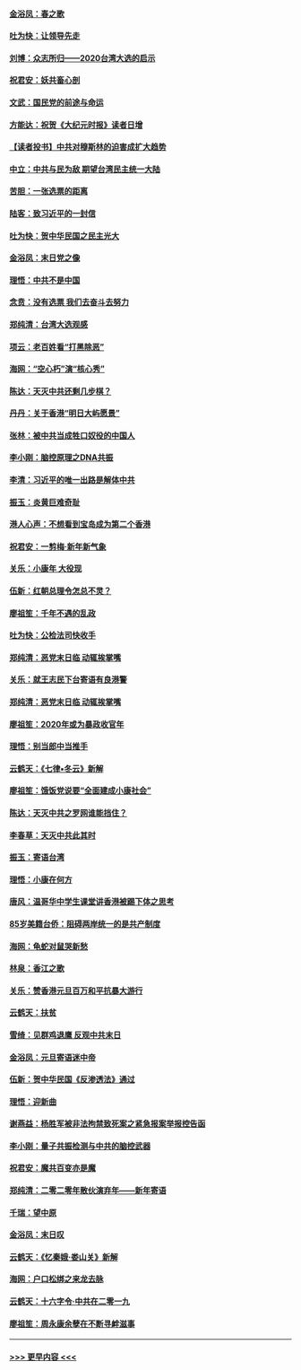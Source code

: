 #### [金浴凤：春之歌](../pages/nsc993/n11797687.md?t=01162355) 
#### [吐为快：让领导先走](../pages/nsc993/n11797512.md?t=01162355) 
#### [刘博：众志所归——2020台湾大选的启示](../pages/nsc993/n11796878.md?t=01162355) 
#### [祝君安：妖共畜心剖](../pages/nsc993/n11794273.md?t=01162355) 
#### [文武：国民党的前途与命运](../pages/nsc993/n11794198.md?t=01162355) 
#### [方能达：祝贺《大纪元时报》读者日增](../pages/nsc993/n11793807.md?t=01162355) 
#### [【读者投书】中共对穆斯林的迫害成扩大趋势](../pages/nsc993/n11791371.md?t=01162355) 
#### [中立：中共与民为敌 期望台湾民主统一大陆](../pages/nsc993/n11790392.md?t=01162355) 
#### [苦胆：一张选票的距离](../pages/nsc993/n11788914.md?t=01162355) 
#### [陆客：致习近平的一封信](../pages/nsc993/n11788867.md?t=01162355) 
#### [吐为快：贺中华民国之民主光大](../pages/nsc993/n11788618.md?t=01162355) 
#### [金浴凤：末日党之像](../pages/nsc993/n11787475.md?t=01162355) 
#### [理悟：中共不是中国](../pages/nsc993/n11787463.md?t=01162355) 
#### [念贲：没有选票  我们去奋斗去努力](../pages/nsc993/n11787398.md?t=01162355) 
#### [郑纯清：台湾大选观感](../pages/nsc993/n11786210.md?t=01162355) 
#### [项云：老百姓看“打黑除恶”](../pages/nsc993/n11785398.md?t=01162355) 
#### [海网：“空心朽”演“核心秀”](../pages/nsc993/n11783874.md?t=01162355) 
#### [陈达：天灭中共还剩几步棋？](../pages/nsc993/n11783719.md?t=01162355) 
#### [丹丹：关于香港“明日大屿愿景”](../pages/nsc993/n11783273.md?t=01162355) 
#### [张林：被中共当成牲口奴役的中国人](../pages/nsc993/n11782397.md?t=01162355) 
#### [李小刚：脑控原理之DNA共振](../pages/nsc993/n11780962.md?t=01162355) 
#### [李清：习近平的唯一出路是解体中共](../pages/nsc993/n11780866.md?t=01162355) 
#### [振玉：炎黄巨难奇耻](../pages/nsc993/n11779632.md?t=01162355) 
#### [港人心声：不想看到宝岛成为第二个香港](../pages/nsc993/n11778817.md?t=01162355) 
#### [祝君安：一剪梅‧新年新气象](../pages/nsc993/n11776340.md?t=01162355) 
#### [关乐：小康年 大役现](../pages/nsc993/n11774213.md?t=01162355) 
#### [伍新：红朝总理令怎总不灵？](../pages/nsc993/n11770813.md?t=01162355) 
#### [廖祖笙：千年不遇的乱政](../pages/nsc993/n11770373.md?t=01162355) 
#### [吐为快：公检法司快收手](../pages/nsc993/n11770359.md?t=01162355) 
#### [郑纯清：恶党末日临 动辄挨掌嘴](../pages/nsc993/n11769912.md?t=01162355) 
#### [关乐：就王志民下台寄语有良港警](../pages/nsc993/n11769903.md?t=01162355) 
#### [郑纯清：恶党末日临 动辄挨掌嘴](../pages/nsc993/n11769356.md?t=01162355) 
#### [廖祖笙：2020年或为暴政收官年](../pages/nsc993/n11768216.md?t=01162355) 
#### [理悟：别当郎中当推手](../pages/nsc993/n11768243.md?t=01162355) 
#### [云鹤天：《七律▪冬云》新解](../pages/nsc993/n11768204.md?t=01162355) 
#### [廖祖笙：饿饭党说要“全面建成小康社会”](../pages/nsc993/n11767482.md?t=01162355) 
#### [陈达：天灭中共之罗网谁能挡住？](../pages/nsc993/n11767465.md?t=01162355) 
#### [李春草：天灭中共此其时](../pages/nsc993/n11767452.md?t=01162355) 
#### [振玉：寄语台湾](../pages/nsc993/n11767432.md?t=01162355) 
#### [理悟：小康在何方](../pages/nsc993/n11767394.md?t=01162355) 
#### [唐风：温哥华中学生课堂讲香港被踢下体之思考](../pages/nsc993/n11766848.md?t=01162355) 
#### [85岁美籍台侨：阻碍两岸统一的是共产制度](../pages/nsc993/n11765043.md?t=01162355) 
#### [海网：龟蛇对鼠哭新愁](../pages/nsc993/n11764895.md?t=01162355) 
#### [林泉：香江之歌](../pages/nsc993/n11764415.md?t=01162355) 
#### [关乐：赞香港元旦百万和平抗暴大游行](../pages/nsc993/n11764382.md?t=01162355) 
#### [云鹤天：扶贫](../pages/nsc993/n11764245.md?t=01162355) 
#### [雪绮：见群鸡退鹰  反观中共末日](../pages/nsc993/n11762112.md?t=01162355) 
#### [金浴凤：元旦寄语迷中帝](../pages/nsc993/n11761788.md?t=01162355) 
#### [伍新：贺中华民国《反渗透法》通过](../pages/nsc993/n11761994.md?t=01162355) 
#### [理悟：迎新曲](../pages/nsc993/n11761152.md?t=01162355) 
#### [谢燕益：杨胜军被非法拘禁致死案之紧急报案举报控告函](../pages/nsc993/n11756134.md?t=01162355) 
#### [李小刚：量子共振检测与中共的脑控武器](../pages/nsc993/n11754518.md?t=01162355) 
#### [祝君安：魔共百变亦是魔](../pages/nsc993/n11754469.md?t=01162355) 
#### [郑纯清：二零二零年散伙演弃年——新年寄语](../pages/nsc993/n11754195.md?t=01162355) 
#### [千瑞：望中原](../pages/nsc993/n11754159.md?t=01162355) 
#### [金浴凤：末日叹](../pages/nsc993/n11752359.md?t=01162355) 
#### [云鹤天：《忆秦娥‧娄山关》新解](../pages/nsc993/n11752348.md?t=01162355) 
#### [海网：户口松绑之来龙去脉](../pages/nsc993/n11752328.md?t=01162355) 
#### [云鹤天：十六字令‧中共在二零一九](../pages/nsc993/n11752305.md?t=01162355) 
#### [廖祖笙：周永康余孽在不断寻衅滋事](../pages/nsc993/n11751013.md?t=01162355) 

----
#### [ >>> 更早内容 <<< ](../indexes/nsc993-earlier.md)
